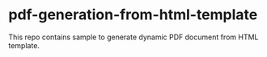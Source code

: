 # pdf-generation-from-html-template
This repo contains sample to generate dynamic PDF document from HTML template.

